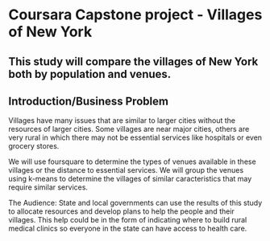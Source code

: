 # Coursara Capstone project - Villages of New York
## This study will compare the villages of New York both by population and venues.
## Introduction/Business Problem
Villages have many issues that are similar to larger cities without the resources of larger cities. Some villages are near major cities, others are very rural in which there may not be essential services like hospitals or even grocery stores.

We will use foursquare to determine the types of venues available in these villages or the distance to essential services. We will group the venues using k-means to determine the villages of similar caracteristics that may require similar services.

The Audience:
State and local governments can use the results of this study to allocate resources and develop plans to help the people and their villages. This help could be in the form of indicating where to build rural medical clinics so everyone in the state can have access to health care.  